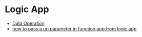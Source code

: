 # Logic App

- [Data Operation](./data_operation/Data)
- [how to pass a uri parameter in function app from logic app](https://stackoverflow.com/questions/78476790/how-to-pass-a-uri-parameter-in-function-app-from-logic-app)